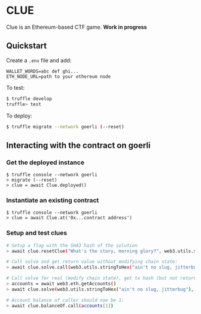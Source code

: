 # CLUE

Clue is an Ethereum-based CTF game. **Work in progress**

## Quickstart

Create a `.env` file and add:

```
WALLET_WORDS=abc def ghi...
ETH_NODE_URL=path to your ethereum node
```

To test:

```sh
$ truffle develop
truffle> test
```

To deploy:

```sh
$ truffle migrate --network goerli (--reset)
```

## Interacting with the contract on goerli

### Get the deployed instance

```
$ truffle console --network goerli
> migrate (--reset)
> clue = await Clue.deployed()
```

### Instantiate an existing contract

```
$ truffle console --network goerli
> clue = await Clue.at('0x...contract address')
```

### Setup and test clues

```sh
# Setup a flag with the SHA3 hash of the solution
> await clue.resetClue("What's the story, morning glory?", web3.utils.sha3("ain't no slug, jitterbug"))

# Call solve and get return value without modifying chain state:
> await clue.solve.call(web3.utils.stringToHex("ain't no slug, jitterbug"))

# Call solve for real (modify chain state), get tx hash (but not return value):
> accounts = await web3.eth.getAccounts()
> await clue.solve(web3.utils.stringToHex("ain't no slug, jitterbug"), {from: accounts[1]})

# Account balance of caller should now be 1:
> await clue.balanceOf.call(accounts[1])
```

